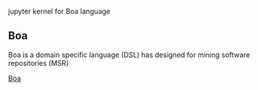 jupyter kernel for Boa language

## Boa
Boa is a domain specific language (DSL) has designed for mining software repositories (MSR)  


[Boa](http://boa.cs.iastate.edu/)
